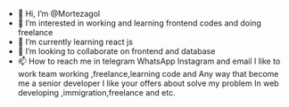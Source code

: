 - 👋 Hi, I’m @Mortezagol
- 👀 I’m interested in working and learning frontend  codes and doing freelance
- 🌱 I’m currently learning react js
- 💞️ I’m looking to collaborate on frontend and database 
- 📫 How to reach me in telegram WhatsApp Instagram  and email
I like to work team working ,freelance,learning code and 
Any way that become me a senior developer
I like your offers about solve my problem
In web developing ,immigration,freelance and etc.
<!---
Mortezagol/Mortezagol is a ✨ special ✨ repository because its `README.md` (this file) appears on your GitHub profile.
You can click the Preview link to take a look at your changes.
--->
